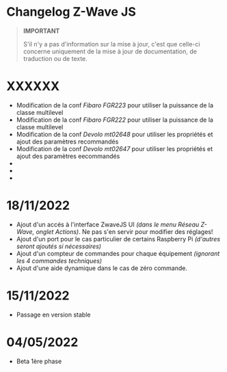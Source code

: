 # Changelog Z-Wave JS

>**IMPORTANT**
>
>S'il n'y a pas d'information sur la mise à jour, c'est que celle-ci concerne uniquement de la mise à jour de documentation, de traduction ou de texte.

# XXXXXX

- Modification de la conf *Fibaro FGR223* pour utiliser la puissance de la classe multilevel
- Modification de la conf *Fibaro FGR222* pour utiliser la puissance de la classe multilevel
- Modification de la conf *Devolo mt02648* pour utiliser les propriétés et ajout des paramètres recommandés
- Modification de la conf *Devolo mt02647* pour utiliser les propriétés et ajout des paramètres eecommandés
-
-
-

# 18/11/2022

- Ajout d'un accés à l'interface ZwaveJS UI *(dans le menu Réseau Z-Wave, onglet Actions)*. Ne pas s'en servir pour modifier des réglages!
- Ajout d'un port pour le cas particulier de certains Raspberry Pi *(d'autres seront ajoutés si nécessaires)*
- Ajout d'un compteur de commandes pour chaque équipement *(ignorant les 4 commandes techniques)*
- Ajout d'une aide dynamique dans le cas de zéro commande.

# 15/11/2022

- Passage en version stable

# 04/05/2022

- Beta 1ère phase
